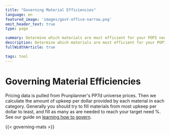 ```yaml
---
title: "Governing Material Efficiencies"
language: en
featured_image: 'images/govt-office-narrow.png'
omit_header_text: true
type: page

summary: Determine which materials are most efficient for your POPI needs.
description: Determine which materials are most efficient for your POPI needs.
fullWidthArticle: true

tags: tool
---
```


# Governing Material Efficiencies

Pricing data is pulled from Prunplanner's PP7d universe prices. Then we calculate the amount of upkeep per dollar provided by each material in each category. Generally you should try to fill materials from most upkeep per dollar to least, and fill as many as are needed to reach your target need %. See our guide on [learning how to govern](/posts/good-governance/).

{{< governing-mats >}}


